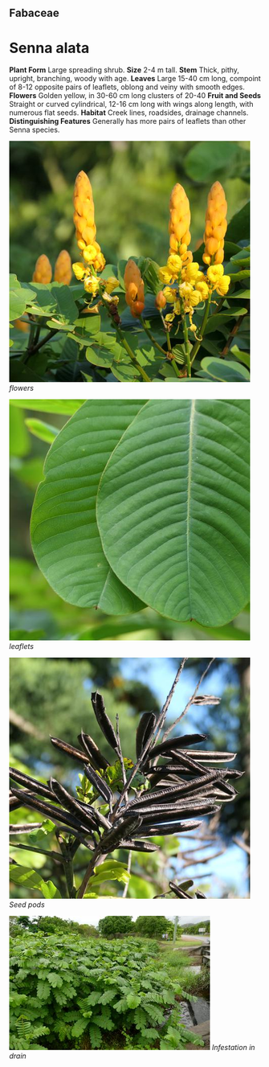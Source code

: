 ## Fabaceae
# Senna alata

**Plant Form** Large spreading shrub. **Size** 2-4 m tall. **Stem** Thick, pithy, upright, branching, woody with age. **Leaves** Large 15-40 cm long, compoint of 8-12 opposite pairs of leaflets, oblong and veiny with smooth edges. **Flowers** Golden yellow, in 30-60 cm long clusters of 20-40 **Fruit and Seeds** Straight or curved cylindrical, 12-16 cm long with wings along length, with numerous flat seeds. **Habitat** Creek lines, roadsides, drainage channels. **Distinguishing Features** Generally has more pairs of leaflets than other Senna species.


![flowers](97864_P1155756.jpg)
 *flowers* 

![leaflets](99359_P1133200.jpg)
 *leaflets* 

![Seed pods](104892_P1244997.jpg)
 *Seed pods* 

![Infestation in drain](9317_P6930246.jpg)
 *Infestation in drain* 

